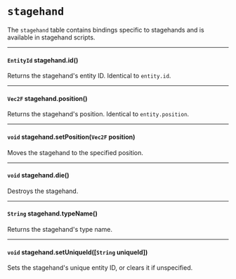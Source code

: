 # `stagehand`

The `stagehand` table contains bindings specific to stagehands and is available in stagehand scripts.

---

#### `EntityId` stagehand.id()

Returns the stagehand's entity ID. Identical to `entity.id`.

---

#### `Vec2F` stagehand.position()

Returns the stagehand's position. Identical to `entity.position`.

---

#### `void` stagehand.setPosition(`Vec2F` position)

Moves the stagehand to the specified position.

---

#### `void` stagehand.die()

Destroys the stagehand.

---

#### `String` stagehand.typeName()

Returns the stagehand's type name.

---

#### `void` stagehand.setUniqueId([`String` uniqueId])

Sets the stagehand's unique entity ID, or clears it if unspecified.
